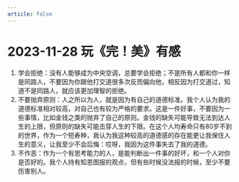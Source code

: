 ```yaml
---
article: false
---
```


# 2023-11-28 玩《完！美》有感

1. 学会拒绝：没有人能够成为中央空调，总要学会拒绝；不是所有人都和你一样是同路人，不要因为你跟他打交道很多次反而偏向他，相反因为打交道过，知道不是同路人，就应该更加理智的拒绝。
2. 不要抛弃原则：人之所以为人，就是因为有自己的道德标准。我个人认为我的道德标准相对较高，对自己也有较为严格的要求。这是一件好事，不要因为一些事情，比如金钱之类的抛弃了自己的原则。金钱的缺失可能导致无法到达人生的上限，但原则的缺失可能击穿人生的下限。在这个人均寿命只有80岁不到的世界，作为一个短寿种，我认为我这种较高的道德感的存在能更让我保住人生的意义，让我至少不会后悔：哎呀，我因为这件事失去了我的道德。
3. 不作恶：作为一个有思考能力的人，是能判断出一件事的好坏，和一个人对你是否好的。我个人持有知恩图报的观点，但有些时候没法报的时候，至少不要伤害别人。